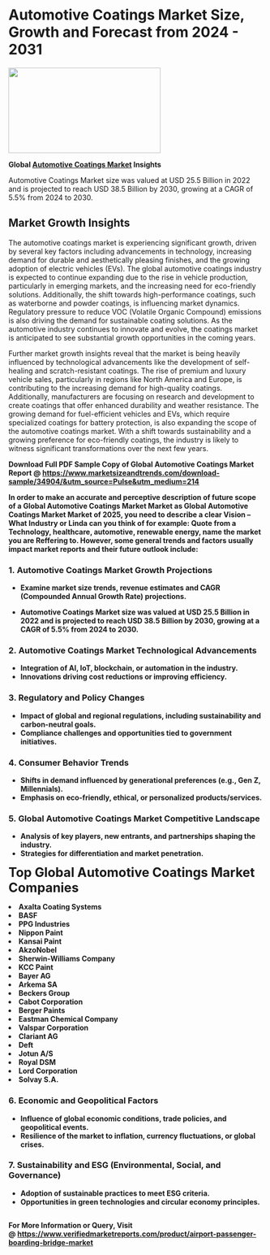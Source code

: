 <H1>Automotive Coatings Market Size, Growth and Forecast from 2024 - 2031</H1><img class="aligncenter size-medium wp-image-584254" src="https://thirdeyenews.in/wp-content/uploads/2024/09/Global-Market-Research-300x168.jpeg" alt="" width="300" height="168" /><p><strong>Global&nbsp;<a href="https://www.marketsizeandtrends.com/download-sample/34904/&amp;utm_source=Pulse&amp;utm_medium=214">Automotive Coatings Market</a> Insights</strong></p><p>Automotive Coatings Market size was valued at USD 25.5 Billion in 2022 and is projected to reach USD 38.5 Billion by 2030, growing at a CAGR of 5.5% from 2024 to 2030.</p><p><h2>Market Growth Insights</h2> <p>The automotive coatings market is experiencing significant growth, driven by several key factors including advancements in technology, increasing demand for durable and aesthetically pleasing finishes, and the growing adoption of electric vehicles (EVs). The global automotive coatings industry is expected to continue expanding due to the rise in vehicle production, particularly in emerging markets, and the increasing need for eco-friendly solutions. Additionally, the shift towards high-performance coatings, such as waterborne and powder coatings, is influencing market dynamics. Regulatory pressure to reduce VOC (Volatile Organic Compound) emissions is also driving the demand for sustainable coating solutions. As the automotive industry continues to innovate and evolve, the coatings market is anticipated to see substantial growth opportunities in the coming years. </p> <p><strong></strong></p> <p>Further market growth insights reveal that the market is being heavily influenced by technological advancements like the development of self-healing and scratch-resistant coatings. The rise of premium and luxury vehicle sales, particularly in regions like North America and Europe, is contributing to the increasing demand for high-quality coatings. Additionally, manufacturers are focusing on research and development to create coatings that offer enhanced durability and weather resistance. The growing demand for fuel-efficient vehicles and EVs, which require specialized coatings for battery protection, is also expanding the scope of the automotive coatings market. With a shift towards sustainability and a growing preference for eco-friendly coatings, the industry is likely to witness significant transformations over the next few years. <p><strong></p><p><span class=""><strong>Download Full PDF Sample Copy of Global Automotive Coatings Market Report</strong> @ <a href="https://www.marketsizeandtrends.com/download-sample/34904/&amp;utm_source=Pulse&amp;utm_medium=214" target="_blank">https://www.marketsizeandtrends.com/download-sample/34904/&amp;utm_source=Pulse&amp;utm_medium=214</a></span></p><p>In order to make an accurate and perceptive description of future scope of a Global&nbsp;Automotive Coatings Market Market as Global&nbsp;Automotive Coatings Market Market of 2025, you need to describe a clear Vision &ndash; What Industry or Linda can you think of for example: Quote from a Technology, healthcare, automotive, renewable energy, name the market you are Reffering to. However, some general trends and factors usually impact market reports and their future outlook include:</p><h3>1.&nbsp;<strong>Automotive Coatings Market Growth Projections</strong></h3><ul><li>Examine market size trends, revenue estimates and CAGR (Compounded Annual Growth Rate) projections.</li><li><p>Automotive Coatings Market size was valued at USD 25.5 Billion in 2022 and is projected to reach USD 38.5 Billion by 2030, growing at a CAGR of 5.5% from 2024 to 2030.</p></li></ul><h3>2.&nbsp;<strong>Automotive Coatings Market Technological Advancements</strong></h3><ul><li>Integration of AI, IoT, blockchain, or automation in the industry.</li><li>Innovations driving cost reductions or improving efficiency.</li></ul><h3>3.&nbsp;<strong>Regulatory and Policy Changes</strong></h3><ul><li>Impact of global and regional regulations, including sustainability and carbon-neutral goals.</li><li>Compliance challenges and opportunities tied to government initiatives.</li></ul><h3>4.&nbsp;<strong>Consumer Behavior Trends</strong></h3><ul><li>Shifts in demand influenced by generational preferences (e.g., Gen Z, Millennials).</li><li>Emphasis on eco-friendly, ethical, or personalized products/services.</li></ul><h3>5.&nbsp;<strong>Global Automotive Coatings Market Competitive Landscape</strong></h3><ul><li>Analysis of key players, new entrants, and partnerships shaping the industry.</li><li>Strategies for differentiation and market penetration.</li></ul><p data-pm-slice="1 1 []"><span style="color: inherit; font-family: inherit; font-size: 25px;">Top Global Automotive Coatings Market Companies</span></p><div class="" data-test-id=""><p><li>Axalta Coating Systems</li><li> BASF</li><li> PPG Industries</li><li> Nippon Paint</li><li> Kansai Paint</li><li> AkzoNobel</li><li> Sherwin-Williams Company</li><li> KCC Paint</li><li> Bayer AG</li><li> Arkema SA</li><li> Beckers Group</li><li> Cabot Corporation</li><li> Berger Paints</li><li> Eastman Chemical Company</li><li> Valspar Corporation</li><li> Clariant AG</li><li> Deft</li><li> Jotun A/S</li><li> Royal DSM</li><li> Lord Corporation</li><li> Solvay S.A.</li></p></div><h3>6.&nbsp;<strong>Economic and Geopolitical Factors</strong></h3><ul><li>Influence of global economic conditions, trade policies, and geopolitical events.</li><li>Resilience of the market to inflation, currency fluctuations, or global crises.</li></ul><h3>7.&nbsp;<strong>Sustainability and ESG (Environmental, Social, and Governance)</strong></h3><ul><li>Adoption of sustainable practices to meet ESG criteria.</li><li>Opportunities in green technologies and circular economy principles.</li></ul><h2><strong style="font-size: 14px;">For More Information or Query, Visit @&nbsp;</strong><a style="background-color: #ffffff; font-size: 14px;" href="https://www.marketsizeandtrends.com/report/automotive-coatings-market/" target="_blank">https://www.verifiedmarketreports.com/product/airport-passenger-boarding-bridge-market</a></h2>
